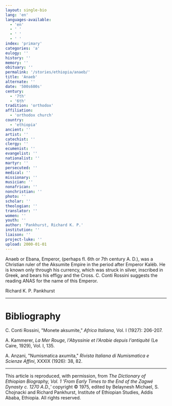 ```yaml
---
layout: single-bio
lang: 'en'
languages-available:
  - 'en'
  - ' '
  - ' '
  - ' '
index: 'primary'
categories: 'a'
eulogy: ''
history: ''
memory: ''
obituary: ''
permalink: '/stories/ethiopia/anaeb/'
title: 'Anaeb'
alternate: ''
date: '500s600s'
century:
  - '7th'
  - '6th'
tradition: 'orthodox'
affiliation:
  - 'orthodox church'
country:
  - 'ethiopia'
ancient: ''
artist: ''
catechist: ''
clergy: ''
ecumenist: ''
evangelist: ''
nationalist: ''
martyr: ''
persecuted: ''
medical: ''
missionary: ''
musician: ''
nonafrican: ''
nonchristian: ''
photo: ''
scholar: ''
theologian: ''
translator: ''
women: ''
youth: ''
author: 'Pankhurst, Richard K. P.'
institution: ''
liaison: ''
project-luke: ''
upload: 2000-01-01
---
```



Anaeb or Ebana, Emperor, (perhaps fl. 6th or 7th century A. D.), was a Christian ruler of the Aksumite Empire in the period after Emperor Kaléb. He is known only through his currency, which was struck in silver, inscribed in Greek, and bears his effigy and the Cross. C. Conti Rossini suggests the reading ANAS for the name of this Emperor.

Richard K. P. Pankhurst

---

# Bibliography

C. Conti Rossini, "Monete aksumite," *Africa Italiana*, Vol. I (1927): 206-207.

A. Kammerer, *La Mer Rouge, l'Abyssinie et l'Arabie depuis l'antiquité* (Le Caire, 1929), Vol. I, 135.

A. Anzani, "Numismatica axumita," *Rivista Italiana di Numismatica e Scienze Affini*, XXXIX (1926): 38, 82.

---

This article is reproduced, with permission, from *The Dictionary of Ethiopian Biography, Vol. 1 'From Early Times to the End of the Zagwé Dynasty c. 1270 A.D.,'* copyright &copy; 1975, edited by Belaynesh Michael, S. Chojnacki and Richard Pankhurst, Institute of Ethiopian Studies, Addis Ababa, Ethiopia.  All rights reserved.